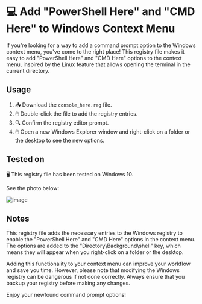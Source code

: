 # 💻 Add "PowerShell Here" and "CMD Here" to Windows Context Menu

If you're looking for a way to add a command prompt option to the Windows context menu, you've come to the right place! This registry file makes it easy to add "PowerShell Here" and "CMD Here" options to the context menu, inspired by the Linux feature that allows opening the terminal in the current directory.

## Usage

1. 📥 Download the `console_here.reg` file.
2. 🖱️ Double-click the file to add the registry entries.
3. 🔍 Confirm the registry editor prompt.
4. 🖱️ Open a new Windows Explorer window and right-click on a folder or the desktop to see the new options.

## Tested on

🖥️ This registry file has been tested on Windows 10.

See the photo below:

![image](https://user-images.githubusercontent.com/91145535/236896112-2708e734-a559-4fba-bb4d-2cce2483eede.png)


## Notes

This registry file adds the necessary entries to the Windows registry to enable the "PowerShell Here" and "CMD Here" options in the context menu. The options are added to the "Directory\Background\shell" key, which means they will appear when you right-click on a folder or the desktop.

Adding this functionality to your context menu can improve your workflow and save you time. However, please note that modifying the Windows registry can be dangerous if not done correctly. Always ensure that you backup your registry before making any changes.

Enjoy your newfound command prompt options!
